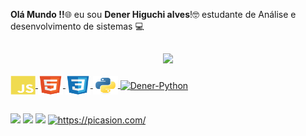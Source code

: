 **Olá Mundo !!**:globe_with_meridians:
  eu sou **Dener Higuchi alves**!🤓
      estudante de Análise e desenvolvimento de sistemas 💻

##

<div align="center">
  <a href="https://github.com/Denerhiguchi">
  <img height="180em" src="https://github-readme-stats.vercel.app/api?username=DenerHiguchi&show_icons=true&theme=dark&include_all_commits=true&count_private=true"/>

</div>
  
<div style="display: inline_block"><br>
  <img align="center" alt="Dener-Js" height="30" width="40" src="https://raw.githubusercontent.com/devicons/devicon/master/icons/javascript/javascript-plain.svg">
    <img align="center" alt="Dener-HTML" height="30" width="40" src="https://raw.githubusercontent.com/devicons/devicon/master/icons/html5/html5-original.svg">
  <img align="center" alt="Dener-CSS" height="30" width="40" src="https://raw.githubusercontent.com/devicons/devicon/master/icons/css3/css3-original.svg">
  <img align="center" alt="Dener-Python" height="30" width="40" src="https://raw.githubusercontent.com/devicons/devicon/master/icons/python/python-original.svg">
<img align="center" alt="Dener-Python" height="40" width="70" src="https://img.shields.io/badge/Microsoft_Excel-217346?style=for-the-badge&logo=microsoft-excel&logoColor=white">
</div>
  
  ##
  
  <div> 
    <a href="https://www.youtube.com/channel/UC4MaWMP9T2H60SKcYjwQ3zA" target="_blank"><img src="https://img.shields.io/badge/YouTube-FF0000?style=for-the-badge&logo=youtube&logoColor=white" target="_blank"></a>
    <a href="https://www.instagram.com/denerhiguchi/" target="_blank"><img src="https://img.shields.io/badge/-Instagram-%23E4405F?style=for-the-badge&logo=instagram&logoColor=white" target="_blank"></a>
    <a href="https://www.linkedin.com/in/denerhiguchi/" target="_blank"><img src="https://img.shields.io/badge/-LinkedIn-%230077B5?style=for-the-badge&logo=linkedin&logoColor=white" target="_blank"></a> 
  <a href="https://picasion.com/"><img src="https://i.picasion.com/pic91/b4f11090d7c233ba61c1d3e49a2e6e7b.gif" width="180" height="180" border="0" alt="https://picasion.com/" /></a><br /><a href="https://picasion.com/"</a>
</div>
  
